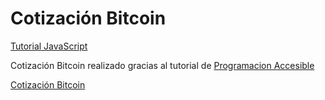 # Cotización Bitcoin

[Tutorial JavaScript](https://www.youtube.com/watch?v=5NskHe5ayZ4&t=1s)

Cotización Bitcoin realizado gracias al tutorial de [Programacion Accesible](https://www.youtube.com/c/Programaci%C3%B3nAccesible)

[Cotización Bitcoin](https://barcont.github.io/BitCoin)
